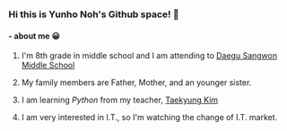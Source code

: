 ### Hi this is Yunho Noh's Github space! 👋

#### - about me 😀

1. I'm 8th grade in middle school and I am attending to [Daegu Sangwon Middle School](http://www.daegusangwon.ms.kr/index.do)

2. My family members are Father, Mother, and an younger sister.

3. I am learning _Python_ from my teacher, [Taekyung Kim](http://github.com/ktk1501)

4. I am very interested in I.T., so I'm watching the change of I.T. market.
